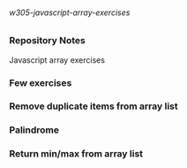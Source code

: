 ###### w305-javascript-array-exercises

### Repository Notes
Javascript array exercises

### Few exercises
### Remove duplicate items from array list
### Palindrome
### Return min/max from array list
